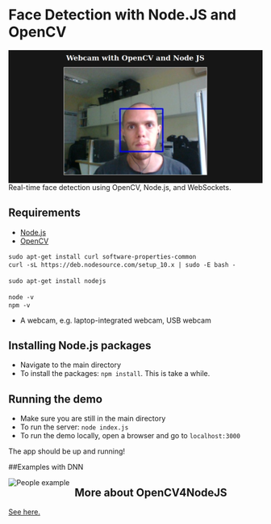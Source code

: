 # Face Detection with Node.JS and OpenCV

<img src="Example_of_face_detection.png"
     alt="Face detection example"
     style="float: left; margin-right: 10px;" />

Real-time face detection using OpenCV, Node.js, and WebSockets.

## Requirements

* [Node.js](http://nodejs.org/)
* [OpenCV](https://github.com/RonnyldoSilva/Install-and-Training-Tesseract-4-OCR-Opencv)

```
sudo apt-get install curl software-properties-common
curl -sL https://deb.nodesource.com/setup_10.x | sudo -E bash -

sudo apt-get install nodejs

node -v
npm -v 
```

* A webcam, e.g. laptop-integrated webcam, USB webcam

## Installing Node.js packages

* Navigate to the main directory
* To install the packages: `npm install`. This is take a while.

## Running the demo

* Make sure you are still in the main directory
* To run the server: `node index.js`
* To run the demo locally, open a browser and go to `localhost:3000`

The app should be up and running!

##Examples with DNN

<img src="Example_people.png"
     alt="People example"
     style="float: left; margin-right: 10px;" />

## More about OpenCV4NodeJS

[See here.](https://github.com/justadudewhohacks/opencv4nodejs)
